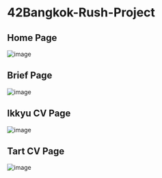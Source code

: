 # 42Bangkok-Rush-Project

## Home Page
![image](https://github.com/user-attachments/assets/d3138150-6345-450f-bdac-2d00cc520d87)

## Brief Page
![image](https://github.com/user-attachments/assets/af891ff3-930a-44d7-a7b3-6161e1ffba14)

## Ikkyu CV Page
![image](https://github.com/user-attachments/assets/c9de30c8-6ce5-48ac-8a9e-40efd202930d)

## Tart CV Page
![image](https://github.com/user-attachments/assets/cc36e8a6-9458-4766-9a4f-77a6cd085532)
